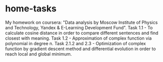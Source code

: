 # home-tasks
My homework on coursera: "Data analysis by Moscow Institute of Physics and Technology, Yandex & E-Learning Development Fund".
Task 1.1 - To calculate cosine distance in order to compare different sentences and find closest with meaning.
Task 1.2 - Approximation of complex function via polynomial in degree n.
Task 2.1.2 and 2.3 - Optimization of complex function by gradient descent method and differential evolution in order to reach local and global minimum.
